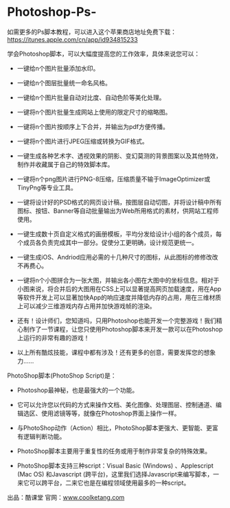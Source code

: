 # Photoshop-Ps-

如需更多的Ps脚本教程，可以进入这个苹果商店地址免费下载：https://itunes.apple.com/cn/app/id934815233

学会Photoshop脚本，可以大幅度提高您的工作效率，具体来说您可以：

* 一键给n个图片批量添加水印。

* 一键给n个图层批量统一命名风格。

* 一键给n个图片批量自动对比度、自动色阶等美化处理。

* 一键将n个图片批量生成网站上使用的限定尺寸的缩略图。

* 一键将n个图片按顺序上下合并，并输出为pdf方便传播。

* 一键将n个图片进行JPEG压缩或转换为GIF格式。

* 一键生成各种艺术字、透视效果的阴影、变幻莫测的背景图案以及其他特效，制作并收藏属于自己的特效脚本库。

* 一键将n个png图片进行PNG-8压缩，压缩质量不输于ImageOptimizer或TinyPng等专业工具。

* 一键将设计好的PSD格式的网页设计稿，按图层自动切图，并将设计稿中所有图标、按钮、Banner等自动批量输出为Web所用格式的素材，供网站工程师使用。

* 一键生成数十页自定义格式的画册模板，平均分发给设计小组的各个成员，每个成员各负责完成其中一部分。促使分工更明确，设计规范更统一。

* 一键生成iOS、Andriod应用必需的十几种尺寸的图标，从此图标的修修改改不再费心。

* 一键将n个小图拼合为一张大图，并输出各小图在大图中的坐标信息。相对于小图来说，将合并后的大图用在CSS上可以显著提高网页加载速度，用在App等软件开发上可以显著加快App的响应速度并降低内存的占用，用在三维材质上可以减少三维游戏内存占用并加快游戏帧的渲染。

* 还有！设计师们，您知道吗，只用Photoshop也能开发一个完整游戏！我们精心制作了一节课程，让您只使用Photoshop脚本来开发一款可以在Photoshop上运行的非常有趣的游戏！

* 以上所有酷炫技能，课程中都有涉及！还有更多的创意，需要发挥您的想象力......



PhotoShop脚本(PhotoShop Script)是：

* Photoshop最神秘，也是最强大的一个功能。

* 它可以允许您以代码的方式来操作文档、美化图像、处理图层、控制通道、编辑选区、使用滤镜等等，就像在Photoshop界面上操作一样。

* 与PhotoShop动作（Action）相比，PhotoShop脚本更强大、更智能、更富有逻辑判断功能。

* PhotoShop脚本主要用于重复性的任务或用于制作非常复杂的特殊效果。

* PhotoShop脚本支持三种script：Visual Basic (Windows) 、Applescript (Mac OS) 和Javascript (跨平台)，这里我们选择Javascript来编写脚本，一来它可以跨平台，二来它也是在编程领域使用最多的一种script。



出品：酷课堂
官网：www.coolketang.com
